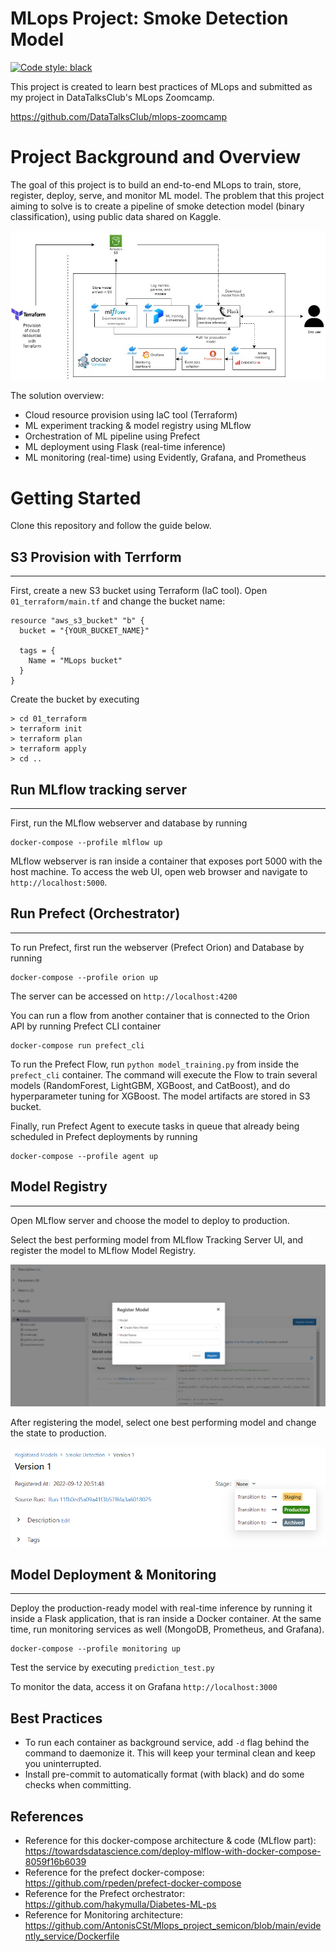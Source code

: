 # MLops Project: Smoke Detection Model
[![Code style: black](https://img.shields.io/badge/code%20style-black-000000.svg)](https://github.com/psf/black)

This project is created to learn best practices of MLops and submitted as my project in DataTalksClub's MLops Zoomcamp.

<a> https://github.com/DataTalksClub/mlops-zoomcamp </A>

# Project Background and Overview
The goal of this project is to build an end-to-end MLops to train, store, register, deploy, serve, and monitor ML model. The problem that this project aiming to solve is to create a pipeline of smoke detection model (binary classification), using public data shared on Kaggle.

![image](docs/diagram.jpg)

The solution overview:
- Cloud resource provision using IaC tool (Terraform)
- ML experiment tracking & model registry using MLflow
- Orchestration of ML pipeline using Prefect
- ML deployment using Flask (real-time inference)
- ML monitoring (real-time) using Evidently, Grafana, and Prometheus

# Getting Started
Clone this repository and follow the guide below.

## S3 Provision with Terrform
***
First, create a new S3 bucket using Terraform (IaC tool). Open `01_terraform/main.tf` and change the bucket name:
```
resource "aws_s3_bucket" "b" {
  bucket = "{YOUR_BUCKET_NAME}"

  tags = {
    Name = "MLops bucket"
  }
}
```
Create the bucket by executing
```
> cd 01_terraform
> terraform init
> terraform plan
> terraform apply
> cd ..
```

## Run MLflow tracking server
***
First, run the MLflow webserver and database by running
```
docker-compose --profile mlflow up
```
MLflow webserver is ran inside a container that exposes port 5000 with the host machine. To access the web UI, open web browser and navigate to `http://localhost:5000`.

## Run Prefect (Orchestrator)
***
To run Prefect, first run the webserver (Prefect Orion) and Database by running
```
docker-compose --profile orion up
```
The server can be accessed on `http://localhost:4200`

You can run a flow from another container that is connected to the Orion API by running Prefect CLI container
```
docker-compose run prefect_cli
```
To run the Prefect Flow, run `python model_training.py` from inside the `prefect_cli` container. The command will execute the Flow to train several models (RandomForest, LightGBM, XGBoost, and CatBoost), and do hyperparameter tuning for XGBoost. The model artifacts are stored in S3 bucket.

Finally, run Prefect Agent to execute tasks in queue that already being scheduled in Prefect deployments by running
```
docker-compose --profile agent up
```

## Model Registry
***
Open MLflow server and choose the model to deploy to production.

Select the best performing model from MLflow Tracking Server UI, and register the model to MLflow Model Registry.

![image](docs/mlflow_model_registry.png)

After registering the model, select one best performing model and change the state to production.

![image](docs/mlflow_model_stage.png)

## Model Deployment & Monitoring
***
Deploy the production-ready model with real-time inference by running it inside a Flask application, that is ran inside a Docker container. At the same time, run monitoring services as well (MongoDB, Prometheus, and Grafana).
```
docker-compose --profile monitoring up
```
Test the service by executing `prediction_test.py`

To monitor the data, access it on Grafana `http://localhost:3000`

## Best Practices
- To run each container as background service, add `-d` flag behind the command to daemonize it. This will keep your terminal clean and keep you uninterrupted.
- Install pre-commit to automatically format (with black) and do some checks when committing.

## References
- Reference for this docker-compose architecture & code (MLflow part): https://towardsdatascience.com/deploy-mlflow-with-docker-compose-8059f16b6039
- Reference for the prefect docker-compose: https://github.com/rpeden/prefect-docker-compose
- Reference for the Prefect orchestrator: https://github.com/hakymulla/Diabetes-ML-ps
- Reference for Monitoring architecture: https://github.com/AntonisCSt/Mlops_project_semicon/blob/main/evidently_service/Dockerfile
